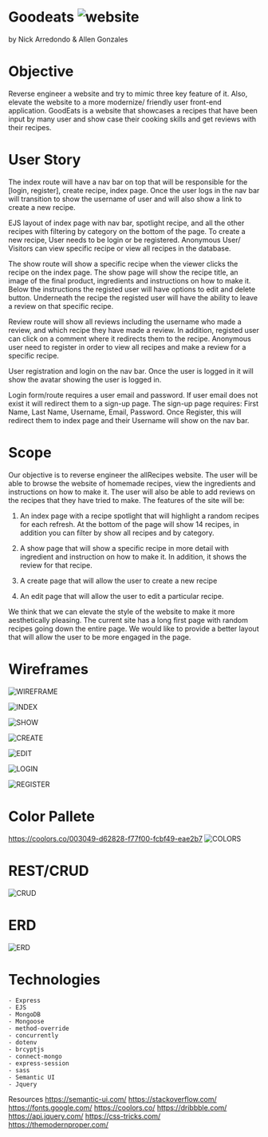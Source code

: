 # Goodeats ![website](https://goodeats-allen-nick.herokuapp.com/)
by Nick Arredondo & Allen Gonzales

# Objective
Reverse engineer a website and try to mimic three key feature of it. Also, elevate the website to a more modernize/ friendly user front-end application. 
GoodEats is a website that showcases a recipes that have been input by many user and show case their cooking skills and get reviews with their recipes. 

# User Story
The index route will have a nav bar on top that will be responsible for the [login, register], create recipe, index page. Once the user logs in the nav bar will transition to show the username of user and will also show a link to create a new recipe.

EJS layout of index page with nav bar, spotlight recipe, and all the other recipes with filtering by category on the bottom of the page. 
To create a new recipe, User needs to be login or be registered. Anonymous User/ Visitors can view specific recipe or view all recipes in the database. 

The show route will show a specific recipe when the viewer clicks the recipe on the index page. The show page will show the recipe title, an image of the final product, ingredients and instructions on how to make it. Below the instructions the registed user will have options to edit and delete button. Underneath the recipe the registed user will have the ability to leave a review on that specific recipe. 

Review route will show all reviews including the username who made a review, and which recipe they have made a review. In addition, registed user can click on a comment where
it redirects them to the recipe. Anonymous user need to register in order to view all recipes and make a review for a specific recipe. 

User registration and login on the nav bar. Once the user is logged in it will show the avatar showing the user is logged in. 

Login form/route requires a user email and password. If user email does not exist it will redirect them to a sign-up page. The sign-up page requires: First Name, Last Name, Username, Email, Password. Once Register, this will redirect them to index page and their Username will show on the nav bar. 


# Scope
Our objective is to reverse engineer the allRecipes website. The user will be able to browse the website of homemade recipes, view the ingredients and instructions on how to make it. The user will also be able to add reviews on the recipes that they have tried to make. The features of the site will be: 

1. An index page with a recipe spotlight that will highlight a random recipes for each refresh. At the bottom of the page will show 14 recipes, in addition you can filter by 
show all recipes and by category.

2. A show page that will show a specific recipe in more detail with ingredient and instruction on how to make it. In addition, it shows the review for that recipe. 

3. A create page that will allow the user to create a new recipe 

4. An edit page that will allow the user to edit a particular recipe. 

We think that we can elevate the style of the website to make it more aesthetically pleasing. The current site has a long first page with random recipes going down the entire page.  We would like to provide a better layout that will allow the user to be more engaged in the page. 

# Wireframes
![WIREFRAME](https://i.imgur.com/I7F2O9o.png)

![INDEX](https://i.imgur.com/dn2l1FB.png)

![SHOW](https://i.imgur.com/KQsoBSf.png)

![CREATE](https://i.imgur.com/4zuH3we.png)

![EDIT](https://i.imgur.com/GMvMXz2.png)

![LOGIN](https://i.imgur.com/XLz4zsb.png)

![REGISTER](https://i.imgur.com/TWHZGfR.png)

# Color Pallete
https://coolors.co/003049-d62828-f77f00-fcbf49-eae2b7
![COLORS](https://coolors.co/003049-d62828-f77f00-fcbf49-eae2b7)

# REST/CRUD 
![CRUD](https://i.imgur.com/Hhvigks.png)

# ERD 
![ERD](https://i.imgur.com/mhELHcH.png)

# Technologies
    - Express
    - EJS
    - MongoDB
    - Mongoose
    - method-override
    - concurrently
    - dotenv
    - brcyptjs
    - connect-mongo
    - express-session
    - sass
    - Semantic UI
    - Jquery

Resources
https://semantic-ui.com/
https://stackoverflow.com/
https://fonts.google.com/
https://coolors.co/
https://dribbble.com/
https://api.jquery.com/
https://css-tricks.com/
https://themodernproper.com/
